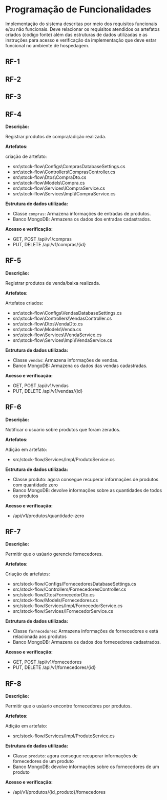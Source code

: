 # Programação de Funcionalidades

Implementação do sistema descritas por meio dos requisitos funcionais e/ou não funcionais. Deve relacionar os requisitos atendidos os artefatos criados (código fonte) além das estruturas de dados utilizadas e as instruções para acesso e verificação da implementação que deve estar funcional no ambiente de hospedagem.


## RF-1

## RF-2

## RF-3

## RF-4

**Descrição:**

Registrar produtos de compra/adição realizada.


**Artefatos:**

criação de artefato:

- src\stock-flow\Configs\ComprasDatabaseSettings.cs
- src\stock-flow\Controllers\ComprasController.cs
- src\stock-flow\Dtos\CompraDto.cs
- src\stock-flow\Models\Compra.cs
- src\stock-flow\Services\ICompraService.cs
- src\stock-flow\Services\lmpl\ICompraService.cs

**Estrutura de dados utilizada:**

- Classe `compras`: Armazena informações de entradas de produtos.
- Banco MongoDB: Armazena os dados dos entradas cadastrados.


**Acesso e verificação:**

- GET, POST /api/v1/compras
- PUT, DELETE /api/v1/compras/{id}

## RF-5
**Descrição:**

Registrar produtos de venda/baixa realizada.

**Artefatos:**

Artefatos criados:

- src\stock-flow\Configs\VendasDatabaseSettings.cs
- src\stock-flow\Controllers\VendasController.cs
- src\stock-flow\Dtos\VendaDto.cs
- src\stock-flow\Models\Venda.cs
- src\stock-flow\Services\IVendaService.cs
- src\stock-flow\Services\lmpl\IVendaService.cs


**Estrutura de dados utilizada:**

- Classe `vendas`: Armazena informações de vendas.
- Banco MongoDB: Armazena os dados das vendas cadastradas.


**Acesso e verificação:**

- GET, POST /api/v1/vendas
- PUT, DELETE /api/v1/vendas/{id}

## RF-6

**Descrição:**

Notificar o usuario sobre produtos que foram zerados.

**Artefatos:**

Adição em artefato:
- src/stock-flow/Services/Impl/ProdutoService.cs


**Estrutura de dados utilizada:**

- Classe produto: agora consegue recuperar informações de produtos com quantidade zero
- Banco MongoDB: devolve informações sobre as quantidades de todos os produtos


**Acesso e verificação:**

- /api/v1/produtos/quantidade-zero



## RF-7

**Descrição:**

Permitir que o usúario gerencie fornecedores.


**Artefatos:**

Criação de artefatos:
- src/stock-flow/Configs/FornecedoresDatabaseSettings.cs
- src/stock-flow/Controllers/FornecedoresController.cs
- src/stock-flow/Dtos/FornecedorDto.cs
- src/stock-flow/Models/Fornecedores.cs
- src/stock-flow/Services/Impl/FornecedorService.cs
- src/stock-flow/Services/IFornecedorService.cs

**Estrutura de dados utilizada:**

- Classe `fornecedores`: Armazena informações de fornecedores e está relacionada aos produtos
- Banco MongoDB: Armazena os dados dos fornecedores cadastrados.

**Acesso e verificação:**

- GET, POST /api/v1/fornecedores
- PUT, DELETE /api/v1/fornecedores/{id}

## RF-8

**Descrição:**

Permitir que o usúario encontre fornecedores por produtos.

**Artefatos:**

Adição em artefato:
- src/stock-flow/Services/Impl/ProdutoService.cs

**Estrutura de dados utilizada:**

- Classe `produto`: agora consegue recuperar informações de fornecedores de um produto
- Banco MongoDB: devolve informações sobre os fornecedores de um produto


**Acesso e verificação:**

- /api/v1/produtos/{id_produto}/fornecedores

